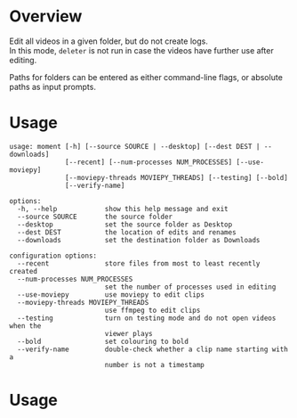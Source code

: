 # Overview

Edit all videos in a given folder, but do not create logs.  
In this mode, `deleter` is not run in case the videos have further use after editing.

Paths for folders can be entered as either command-line flags, or absolute paths as input prompts.

# Usage

```
usage: moment [-h] [--source SOURCE | --desktop] [--dest DEST | --downloads]
              [--recent] [--num-processes NUM_PROCESSES] [--use-moviepy]
              [--moviepy-threads MOVIEPY_THREADS] [--testing] [--bold]
              [--verify-name]

options:
  -h, --help            show this help message and exit
  --source SOURCE       the source folder
  --desktop             set the source folder as Desktop
  --dest DEST           the location of edits and renames
  --downloads           set the destination folder as Downloads

configuration options:
  --recent              store files from most to least recently created
  --num-processes NUM_PROCESSES
                        set the number of processes used in editing
  --use-moviepy         use moviepy to edit clips
  --moviepy-threads MOVIEPY_THREADS
                        use ffmpeg to edit clips
  --testing             turn on testing mode and do not open videos when the
                        viewer plays
  --bold                set colouring to bold
  --verify-name         double-check whether a clip name starting with a
                        number is not a timestamp
```

# Usage

